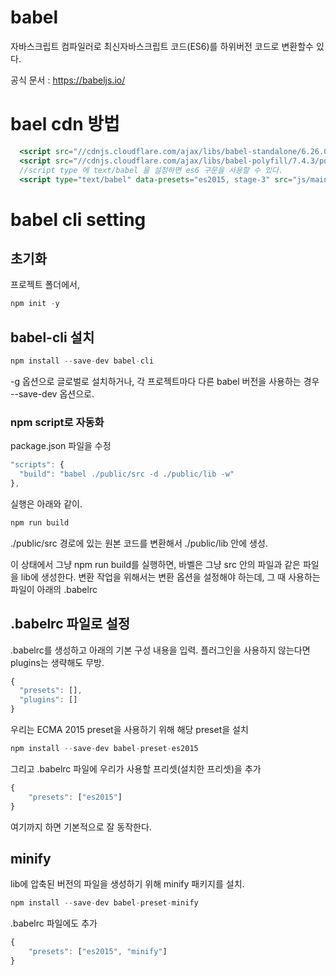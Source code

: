 # babel

자바스크립트 컴파일러로 
최신자바스크립트 코드(ES6)를 하위버전 코드로 변환할수 있다. 

공식 문서 : https://babeljs.io/


# bael cdn 방법 

```jsx
  <script src="//cdnjs.cloudflare.com/ajax/libs/babel-standalone/6.26.0/babel.min.js"></script>
  <script src="//cdnjs.cloudflare.com/ajax/libs/babel-polyfill/7.4.3/polyfill.js"></script>
  //script type 에 text/babel 을 설정하면 es6 구문을 사용할 수 있다.
  <script type="text/babel" data-presets="es2015, stage-3" src="js/main.js"></script>
```

# babel cli setting

## 초기화

프로젝트 폴더에서,

```jsx
npm init -y
```

## babel-cli 설치

```jsx
npm install --save-dev babel-cli
```

-g 옵션으로 글로벌로 설치하거나, 각 프로젝트마다 다른 babel 버전을 사용하는 경우 --save-dev 옵션으로.

### npm script로 자동화

package.json 파일을 수정

```jsx
"scripts": {
  "build": "babel ./public/src -d ./public/lib -w"
},
```

실행은 아래와 같이.

```jsx
npm run build
```

./public/src 경로에 있는 원본 코드를 변환해서 ./public/lib 안에 생성.

이 상태에서 그냥 npm run build를 실행하면, 바벨은 그냥 src 안의 파일과 같은 파일을 lib에 생성한다. 변환 작업을 위해서는 변환 옵션을 설정해야 하는데, 그 때 사용하는 파일이 아래의 .babelrc

## .babelrc 파일로 설정

.babelrc를 생성하고 아래의 기본 구성 내용을 입력.
플러그인을 사용하지 않는다면 plugins는 생략해도 무방.

```jsx
{
  "presets": [],
  "plugins": []
}
```

우리는 ECMA 2015 preset을 사용하기 위해 해당 preset을 설치

```jsx
npm install --save-dev babel-preset-es2015
```

그리고 .babelrc 파일에 우리가 사용할 프리셋(설치한 프리셋)을 추가

```jsx
{
	"presets": ["es2015"]
}
```

여기까지 하면 기본적으로 잘 동작한다.

## minify

lib에 압축된 버전의 파일을 생성하기 위해 minify 패키지를 설치.

```jsx
npm install --save-dev babel-preset-minify
```

.babelrc 파일에도 추가

```jsx
{
	"presets": ["es2015", "minify"]
}
```
<!-- 
npm run build 수행 시 "Couldn't find intersection" 에러가 날 경우,
.babelrc 파일을 아래와 같이 바꾸어 주자.

```jsx
{
	"presets": [
		"es2015",
		["minify", {builtIns: false, evaluate: false, mangle: false}]
	]
}
```
 -->

